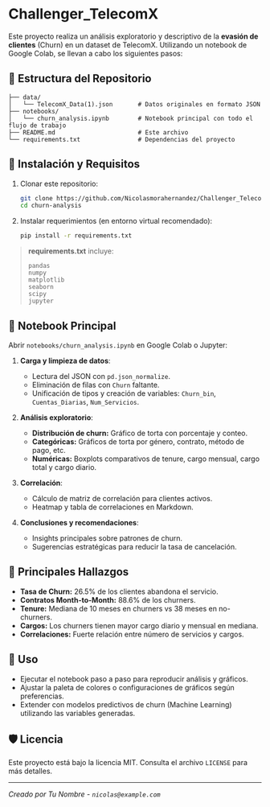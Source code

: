 # Challenger_TelecomX

Este proyecto realiza un análisis exploratorio y descriptivo de la **evasión de clientes** (Churn) en un dataset de TelecomX. Utilizando un notebook de Google Colab, se llevan a cabo los siguientes pasos:

## 📁 Estructura del Repositorio

```
├── data/
│   └── TelecomX_Data(1).json       # Datos originales en formato JSON
├── notebooks/
│   └── churn_analysis.ipynb        # Notebook principal con todo el flujo de trabajo
├── README.md                       # Este archivo
└── requirements.txt                # Dependencias del proyecto
```

## 🚀 Instalación y Requisitos

1. Clonar este repositorio:

   ```bash
   git clone https://github.com/Nicolasmorahernandez/Challenger_TelecomX
   cd churn-analysis
   ```
2. Instalar requerimientos (en entorno virtual recomendado):

   ```bash
   pip install -r requirements.txt
   ```

> **requirements.txt** incluye:
>
> ```
> pandas
> numpy
> matplotlib
> seaborn
> scipy
> jupyter
> ```

## 📝 Notebook Principal

Abrir `notebooks/churn_analysis.ipynb` en Google Colab o Jupyter:

1. **Carga y limpieza de datos**:

   * Lectura del JSON con `pd.json_normalize`.
   * Eliminación de filas con `Churn` faltante.
   * Unificación de tipos y creación de variables: `Churn_bin`, `Cuentas_Diarias`, `Num_Servicios`.
2. **Análisis exploratorio**:

   * **Distribución de churn:** Gráfico de torta con porcentaje y conteo.
   * **Categóricas:** Gráficos de torta por género, contrato, método de pago, etc.
   * **Numéricas:** Boxplots comparativos de tenure, cargo mensual, cargo total y cargo diario.
3. **Correlación**:

   * Cálculo de matriz de correlación para clientes activos.
   * Heatmap y tabla de correlaciones en Markdown.
4. **Conclusiones y recomendaciones**:

   * Insights principales sobre patrones de churn.
   * Sugerencias estratégicas para reducir la tasa de cancelación.

## 🎯 Principales Hallazgos

* **Tasa de Churn:** 26.5% de los clientes abandona el servicio.
* **Contratos Month-to-Month:** 88.6% de los churners.
* **Tenure:** Mediana de 10 meses en churners vs 38 meses en no-churners.
* **Cargos:** Los churners tienen mayor cargo diario y mensual en mediana.
* **Correlaciones:** Fuerte relación entre número de servicios y cargos.

## 📌 Uso

* Ejecutar el notebook paso a paso para reproducir análisis y gráficos.
* Ajustar la paleta de colores o configuraciones de gráficos según preferencias.
* Extender con modelos predictivos de churn (Machine Learning) utilizando las variables generadas.

## 🛡️ Licencia

Este proyecto está bajo la licencia MIT. Consulta el archivo `LICENSE` para más detalles.

---

*Creado por Tu Nombre - `nicolas@example.com`*
